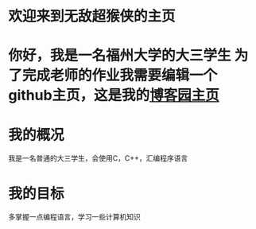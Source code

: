 # 欢迎来到无敌超猴侠的主页
你好，我是一名福州大学的大三学生
为了完成老师的作业我需要编辑一个github主页，这是我的[博客园主页](https://www.cnblogs.com/wudichaohouxia)
======
# 我的概况
我是一名普通的大三学生，会使用C，C++，汇编程序语言

我的目标
======
多掌握一点编程语言，学习一些计算机知识

